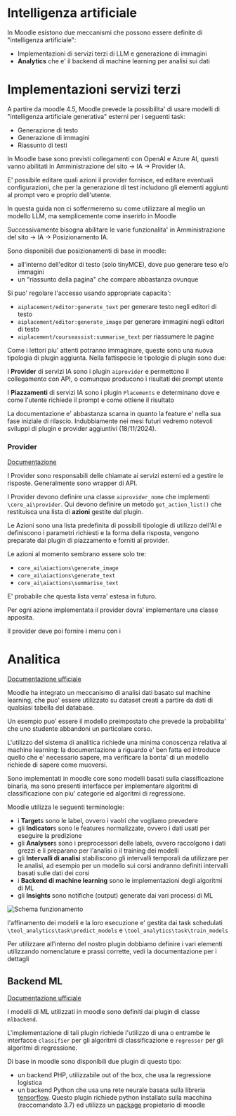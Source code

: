 Intelligenza artificiale
========================

In Moodle esistono due meccanismi che possono essere definite di "intelligenza artificiale": 

- Implementazioni di servizi terzi di LLM e generazione di immagini
- **Analytics** che e' il backend di machine learning per analisi sui dati

Implementazioni servizi terzi
=============================

A partire da moodle 4.5, Moodle prevede la possibilita' di usare modelli di "intelligenza artificiale generativa" esterni per i seguenti task:

- Generazione di testo
- Generazione di immagini
- Riassunto di testi

In Moodle base sono previsti collegamenti con OpenAI e Azure AI, questi vanno abilitati in Amministrazione del sito -> IA -> Provider IA.

E' possibile editare quali azioni il provider fornisce, ed editare eventuali configurazioni, che per la generazione di test includono gli elementi aggiunti al prompt vero e proprio dell'utente.

In questa guida non ci soffermeremo su come utilizzare al meglio un modello LLM, ma semplicemente come inserirlo in Moodle

Successivamente bisogna abilitare le varie funzionalita' in Amministrazione del sito -> IA -> Posizionamento IA.

Sono disponibili due posizionamenti di base in moodle:

- all'interno dell'editor di testo (solo tinyMCE), dove puo generare teso e/o immagini
- un "riassunto della pagina" che compare abbastanza ovunque

Si puo' regolare l'accesso usando appropriate capacita':

- `aiplacement/editor:generate_text` per generare testo negli editori di testo
- `aiplacement/editor:generate_image` per generare immagini negli editori di testo
- `aiplacement/courseassist:summarise_text` per riassumere le pagine

Come i lettori piu' attenti potranno immaginare, queste sono una nuova tipologia di plugin aggiunta. Nella fattispecie le tipologie di plugin sono due:

I **Provider** di servizi IA sono i plugin `aiprovider` e permettono il collegamento con API, o comunque producono i risultati dei prompt utente

I **Piazzamenti** di servizi IA sono i plugin `Placements` e determinano dove e come l'utente richiede il prompt e come ottiene il risultato

La documentazione e' abbastanza scarna in quanto la feature e' nella sua fase iniziale di rilascio. Indubbiamente nei mesi futuri vedremo notevoli sviluppi di plugin e provider aggiuntivi (18/11/2024).

### Provider

[Documentazione](https://moodledev.io/docs/4.5/apis/plugintypes/ai/provider)

I Provider sono responsabili delle chiamate ai servizi esterni ed a gestire le risposte. Generalmente sono wrapper di API.

I Provider devono definire una classe `aiprovider_nome` che implementi `\core_ai\provider`. Qui devono definire un metodo `get_action_list()` che restituisca una lista di **azioni** gestite dal plugin.

Le Azioni sono una lista predefinita di possibili tipologie di utilizzo dell'AI e definiscono i parametri richiesti e la forma della risposta, vengono preparate dai plugin di piazzamento e forniti al provider.

Le azioni al momento sembrano essere solo tre:

- `core_ai\aiactions\generate_image`
- `core_ai\aiactions\generate_text`
- `core_ai\aiactions\summarise_text`

E' probabile che questa lista verra' estesa in futuro.

Per ogni azione implementata il provider dovra' implementare una classe apposita.

Il provider deve poi fornire i menu con i 

Analitica
=========

[Documentazione ufficiale](https://moodledev.io/docs/apis/subsystems/analytics)

Moodle ha integrato un meccanismo di analisi dati basato sul machine learning, che puo' essere utilizzato su dataset creati a partire da dati di qualsiasi tabella del database.

Un esempio puo' essere il modello preimpostato che prevede la probabilita' che uno studente abbandoni un particolare corso.

L'utilizzo del sistema di analitica richiede una minima conoscenza relativa al machine learning: la documentazione a riguardo e' ben fatta ed introduce quello che e' necessario sapere, ma verificare la bonta' di un modello richiede di sapere come muoversi. 

Sono implementati in moodle core sono modelli basati sulla classificazione binaria, ma sono presenti interfacce per implementare algoritmi di classificazione con piu' categorie ed algoritmi di regressione.

Moodle utilizza le seguenti terminologie:

* i **Target**s sono le label, ovvero i vaolri che vogliamo prevedere
* gli **Indicator**s sono le features normalizzate, ovvero i dati usati per eseguire la predizione
* gli **Analyser**s sono i preprocessori delle labels, ovvero raccolgono i dati grezzi e li preparano per l'analisi o il training dei modelli
* gli **Intervalli di analisi** stabiliscono gli intervalli temporali da utilizzare per le analisi, ad esempio per un modello sui corsi andranno definiti intervalli basati sulle dati dei corsi
* i **Backend di machine learning** sono le implementazioni degli algoritmi di ML
* gli **Insights** sono notifiche (output) generate dai vari processi di ML 

![Schema funzionamento](https://moodledev.io/assets/images/Inspire_data_flow-567a94675fdd615f15dac23ad11702a0.png)

l'affinamento dei modelli e la loro esecuzione e' gestita dai task schedulati `\tool_analytics\task\predict_models` e `\tool_analytics\task\train_models`

Per utilizzare all'interno del nostro plugin dobbiamo definire i vari elementi utilizzando nomenclature e prassi corrette, vedi la documentazione per i dettagli

Backend ML
----------

[Documentazione ufficiale](https://moodledev.io/docs/apis/plugintypes/mlbackend)

I modelli di ML utilizzati in moodle sono definiti dai plugin di classe `mlbackend`.

L'implementazione di tali plugin richiede l'utilizzo di una o entrambe le interfacce `classifier` per gli algoritmi di classificazione e `regressor` per gli algoritmi di regressione.

Di base in moodle sono disponibili due plugin di questo tipo: 

* un backend PHP, utilizzabile out of the box, che usa la regressione logistica
* un backend Python che usa una rete neurale basata sulla libreria [tensorflow](https://www.tensorflow.org/). Questo plugin richiede python installato sulla macchina (raccomandato 3.7) ed utilizza un [package](https://pypi.org/project/moodlemlbackend/0.0.5/) propietario di moodle